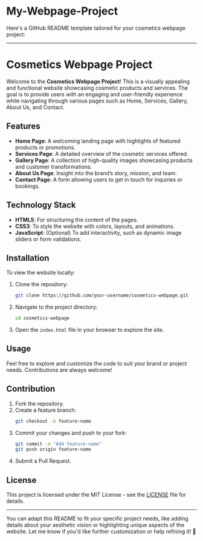 # My-Webpage-Project
Here's a GitHub README template tailored for your cosmetics webpage project:

---

# **Cosmetics Webpage Project**

Welcome to the **Cosmetics Webpage Project**! This is a visually appealing and functional website showcasing cosmetic products and services. The goal is to provide users with an engaging and user-friendly experience while navigating through various pages such as Home, Services, Gallery, About Us, and Contact.

## **Features**
- **Home Page**: A welcoming landing page with highlights of featured products or promotions.
- **Services Page**: A detailed overview of the cosmetic services offered.
- **Gallery Page**: A collection of high-quality images showcasing products and customer transformations.
- **About Us Page**: Insight into the brand’s story, mission, and team.
- **Contact Page**: A form allowing users to get in touch for inquiries or bookings.

## **Technology Stack**
- **HTML5**: For structuring the content of the pages.
- **CSS3**: To style the website with colors, layouts, and animations.
- **JavaScript**: (Optional) To add interactivity, such as dynamic image sliders or form validations.

## **Installation**
To view the website locally:
1. Clone the repository:
   ```bash
   git clone https://github.com/your-username/cosmetics-webpage.git
   ```
2. Navigate to the project directory:
   ```bash
   cd cosmetics-webpage
   ```
3. Open the `index.html` file in your browser to explore the site.

## **Usage**
Feel free to explore and customize the code to suit your brand or project needs. Contributions are always welcome!

## **Contribution**
1. Fork the repository.
2. Create a feature branch:
   ```bash
   git checkout -b feature-name
   ```
3. Commit your changes and push to your fork:
   ```bash
   git commit -m "Add feature-name"
   git push origin feature-name
   ```
4. Submit a Pull Request.

## **License**
This project is licensed under the MIT License - see the [LICENSE](LICENSE) file for details.

---

You can adapt this README to fit your specific project needs, like adding details about your aesthetic vision or highlighting unique aspects of the website. Let me know if you'd like further customization or help refining it! 🚀
